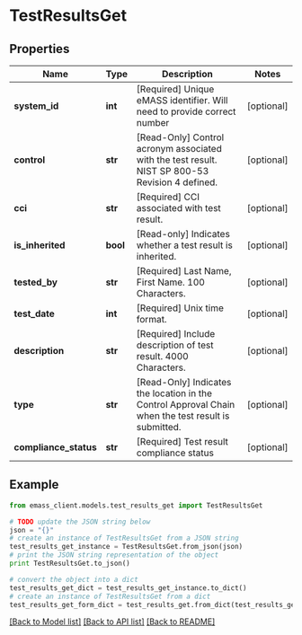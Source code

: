 # TestResultsGet


## Properties
Name | Type | Description | Notes
------------ | ------------- | ------------- | -------------
**system_id** | **int** | [Required] Unique eMASS identifier. Will need to provide correct number | [optional] 
**control** | **str** | [Read-Only] Control acronym associated with the test result. NIST SP 800-53 Revision 4 defined. | [optional] 
**cci** | **str** | [Required] CCI associated with test result. | [optional] 
**is_inherited** | **bool** | [Read-only] Indicates whether a test result is inherited. | [optional] 
**tested_by** | **str** | [Required] Last Name, First Name. 100 Characters. | [optional] 
**test_date** | **int** | [Required] Unix time format. | [optional] 
**description** | **str** | [Required] Include description of test result. 4000 Characters. | [optional] 
**type** | **str** | [Read-Only] Indicates the location in the Control Approval Chain when the test result is submitted. | [optional] 
**compliance_status** | **str** | [Required] Test result compliance status | [optional] 

## Example

```python
from emass_client.models.test_results_get import TestResultsGet

# TODO update the JSON string below
json = "{}"
# create an instance of TestResultsGet from a JSON string
test_results_get_instance = TestResultsGet.from_json(json)
# print the JSON string representation of the object
print TestResultsGet.to_json()

# convert the object into a dict
test_results_get_dict = test_results_get_instance.to_dict()
# create an instance of TestResultsGet from a dict
test_results_get_form_dict = test_results_get.from_dict(test_results_get_dict)
```
[[Back to Model list]](../README.md#documentation-for-models) [[Back to API list]](../README.md#documentation-for-api-endpoints) [[Back to README]](../README.md)


